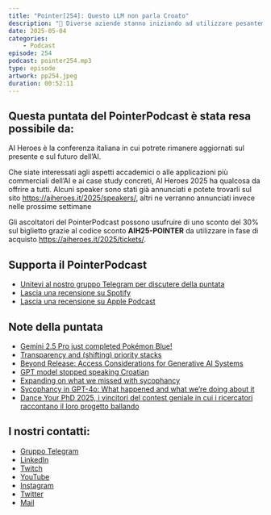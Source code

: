 ```yaml
---
title: "Pointer[254]: Questo LLM non parla Croato"
description: "🤖 Diverse aziende stanno iniziando ad utilizzare pesantemente strumenti di AI, anche se questo può voler dire rinunciare a risorse umane. Un esempio è ciò che è accaduto con Duolingo che ha annunciato di voler diventare AI-First. 🔒Rimanendo in ambito AI abbiamo preso spunto da un post di Nathan Lambert per discutere i benefici di avere LLM trasparenti e aperti.   🇭🇷 Avete mai pensato che un LLM possa smettere di parlare una lingua? A quanto pare può succedere, un esempio è un vecchio modello di GPT che ad un certo punto ha smesso di parlare croato. 🆗 Per concludere, parliamo di sicofanzia. Sapete cosa vuol dire? È un nuovo 'superpotere' di Chat GPT che però non è piaciuto agli utenti tanto che Open AI è stata costretta a ritirare l'ultimo aggiornamento di 4o."
date: 2025-05-04
categories:
    - Podcast
episode: 254
podcast: pointer254.mp3
type: episode
artwork: pp254.jpeg
duration: 00:52:11
---
```


## Questa puntata del PointerPodcast è stata resa possibile da:

AI Heroes è la conferenza italiana in cui potrete rimanere aggiornati sul presente e sul futuro dell’AI. 

Che siate interessati agli aspetti accademici o alle applicazioni più commerciali dell’AI e ai case study concreti, AI Heroes 2025 ha qualcosa da offrire a tutti. Alcuni speaker sono stati già annunciati e potete trovarli sul sito https://aiheroes.it/2025/speakers/, altri ne verranno annunciati invece nelle prossime settimane

Gli ascoltatori del PointerPodcast possono usufruire di uno sconto del 30% sul biglietto grazie al codice sconto **AIH25-POINTER** da utilizzare in fase di acquisto https://aiheroes.it/2025/tickets/.

## Supporta il PointerPodcast

-   [Unitevi al nostro gruppo Telegram per discutere della puntata](https://t.me/pointerpodcastgruppo)
-   [Lascia una recensione su Spotify](https://open.spotify.com/show/3XmDzcZv4rCIx1VpWrbrkh)
-   [Lascia una recensione su Apple Podcast](https://podcasts.apple.com/it/podcast/pointerpodcast/id1465505870)

## Note della puntata

- [Gemini 2.5 Pro just completed Pokémon Blue! ](https://x.com/sundarpichai/status/1918455766542930004?t=rJhDsm5PK_MFiFe6NS-h0A)
- [Transparency and (shifting) priority stacks](https://www.interconnects.ai/p/transparency-and-shifting-priority)
- [Beyond Release: Access Considerations for Generative AI Systems](https://arxiv.org/pdf/2502.16701)
- [GPT model stopped speaking Croatian](https://x.com/georgejrjrjr/status/1917722125668081863)
- [Expanding on what we missed with sycophancy](http://openai.com/index/expanding-on-sycophancy/)
- [Sycophancy in GPT-4o: What happened and what we’re doing about it](https://openai.com/index/sycophancy-in-gpt-4o/)
- [Dance Your PhD 2025, i vincitori del contest geniale in cui i ricercatori raccontano il loro progetto ballando](https://www.wired.it/article/dance-your-phd-2025-vincitori-video/)

## I nostri contatti:

-   [Gruppo Telegram](https://t.me/pointerpodcastgruppo)
-   [LinkedIn](https://www.linkedin.com/company/pointerpodcast/)
-   [Twitch](https://www.twitch.tv/pointerpodcast)
-   [YouTube](https://www.youtube.com/@pointerpodcast)
-   [Instagram](https://www.instagram.com/pointerpodcast/)
-   [Twitter](https://twitter.com/PointerPodcast)
-   [Mail](info@pointerpodcast.it)
